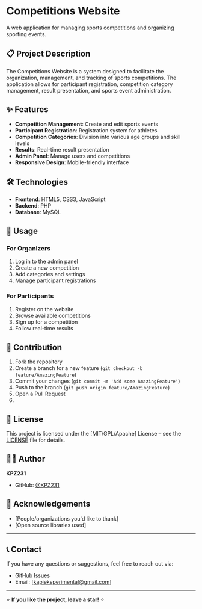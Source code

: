 # Competitions Website

A web application for managing sports competitions and organizing sporting events.

## 📋 Project Description

The Competitions Website is a system designed to facilitate the organization, management, and tracking of sports competitions. The application allows for participant registration, competition category management, result presentation, and sports event administration.

## ✨ Features

* **Competition Management**: Create and edit sports events
* **Participant Registration**: Registration system for athletes
* **Competition Categories**: Division into various age groups and skill levels
* **Results**: Real-time result presentation
* **Admin Panel**: Manage users and competitions
* **Responsive Design**: Mobile-friendly interface

## 🛠️ Technologies

* **Frontend**: HTML5, CSS3, JavaScript
* **Backend**: PHP
* **Database**: MySQL

## 🎯 Usage

### For Organizers

1. Log in to the admin panel
2. Create a new competition
3. Add categories and settings
4. Manage participant registrations

### For Participants

1. Register on the website
2. Browse available competitions
3. Sign up for a competition
4. Follow real-time results

## 🤝 Contribution

1. Fork the repository
2. Create a branch for a new feature (`git checkout -b feature/AmazingFeature`)
3. Commit your changes (`git commit -m 'Add some AmazingFeature'`)
4. Push to the branch (`git push origin feature/AmazingFeature`)
5. Open a Pull Request
6. 
## 📄 License

This project is licensed under the \[MIT/GPL/Apache] License – see the [LICENSE](LICENSE) file for details.

## 👨‍💻 Author

**KPZ231**

* GitHub: [@KPZ231](https://github.com/KPZ231)

## 🙏 Acknowledgements

* \[People/organizations you'd like to thank]
* \[Open source libraries used]

---

## 📞 Contact

If you have any questions or suggestions, feel free to reach out via:

* GitHub Issues
* Email: \[[kapieksperimental@gmail.com](mailto:kapieksperimental@gmail.com)]

---

⭐ **If you like the project, leave a star!** ⭐
